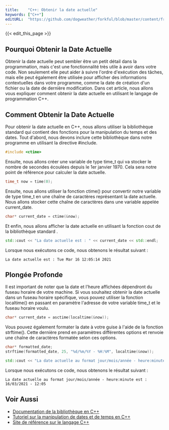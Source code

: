 ```yaml
---
title:    "C++: Obtenir la date actuelle"
keywords: ["C++"]
editURL:  "https://github.com/dogweather/forkful/blob/master/content/fr/cpp/getting-the-current-date.md"
---
```


{{< edit_this_page >}}

## Pourquoi Obtenir la Date Actuelle

Obtenir la date actuelle peut sembler être un petit détail dans la programmation, mais c'est une fonctionnalité très utile à avoir dans votre code. Non seulement elle peut aider à suivre l'ordre d'exécution des tâches, mais elle peut également être utilisée pour afficher des informations contextuelles dans votre programme, comme la date de création d'un fichier ou la date de dernière modification. Dans cet article, nous allons vous expliquer comment obtenir la date actuelle en utilisant le langage de programmation C++.

## Comment Obtenir la Date Actuelle

Pour obtenir la date actuelle en C++, nous allons utiliser la bibliothèque standard <ctime> qui contient des fonctions pour la manipulation du temps et des dates. Tout d'abord, nous devons inclure cette bibliothèque dans notre programme en utilisant la directive #include.

```C++
#include <ctime>
```

Ensuite, nous allons créer une variable de type time_t qui va stocker le nombre de secondes écoulées depuis le 1er janvier 1970. Cela sera notre point de référence pour calculer la date actuelle.

```C++
time_t now = time(0);
```

Ensuite, nous allons utiliser la fonction ctime() pour convertir notre variable de type time_t en une chaîne de caractères représentant la date actuelle. Nous allons stocker cette chaîne de caractères dans une variable appelée current_date.

```C++
char* current_date = ctime(&now);
```

Et enfin, nous allons afficher la date actuelle en utilisant la fonction cout de la bibliothèque standard <iostream>.

```C++
std::cout << "La date actuelle est : " << current_date << std::endl;
```

Lorsque nous exécutons ce code, nous obtenons le résultat suivant :

```
La date actuelle est : Tue Mar 16 12:05:14 2021
```

## Plongée Profonde

Il est important de noter que la date et l'heure affichées dépendront du fuseau horaire de votre machine. Si vous souhaitez obtenir la date actuelle dans un fuseau horaire spécifique, vous pouvez utiliser la fonction localtime() en passant en paramètre l'adresse de votre variable time_t et le fuseau horaire voulu.

```C++
char* current_date = asctime(localtime(&now));
```

Vous pouvez également formater la date à votre guise à l'aide de la fonction strftime(). Cette dernière prend en paramètres différentes options et renvoie une chaîne de caractères formatée selon ces options.

```C++
char* formatted_date;
strftime(formatted_date, 25, "%d/%m/%Y - %H:%M", localtime(&now));

std::cout << "La date actuelle au format jour/mois/année - heure:minute est : " << formatted_date << std::endl;
```

Lorsque nous exécutons ce code, nous obtenons le résultat suivant :

```
La date actuelle au format jour/mois/année - heure:minute est : 16/03/2021 - 12:05
```

## Voir Aussi

- [Documentation de la bibliothèque <ctime> en C++](https://www.cplusplus.com/reference/ctime/)
- [Tutoriel sur la manipulation de dates et de temps en C++](https://www.geeksforgeeks.org/c-programming-date-time-reference/)
- [Site de référence sur le langage C++](https://www.cplusplus.com/)